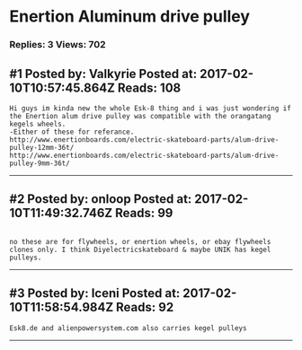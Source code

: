 # Enertion Aluminum drive pulley

### Replies: 3 Views: 702

## \#1 Posted by: Valkyrie Posted at: 2017-02-10T10:57:45.864Z Reads: 108

```
Hi guys im kinda new the whole Esk-8 thing and i was just wondering if the Enertion alum drive pulley was compatible with the orangatang kegels wheels. 
-Either of these for referance.
http://www.enertionboards.com/electric-skateboard-parts/alum-drive-pulley-12mm-36t/
http://www.enertionboards.com/electric-skateboard-parts/alum-drive-pulley-9mm-36t/
```

---
## \#2 Posted by: onloop Posted at: 2017-02-10T11:49:32.746Z Reads: 99

```

no these are for flywheels, or enertion wheels, or ebay flywheels clones only. I think Diyelectricskateboard & maybe UNIK has kegel pulleys.
```

---
## \#3 Posted by: Iceni Posted at: 2017-02-10T11:58:54.984Z Reads: 92

```
Esk8.de and alienpowersystem.com also carries kegel pulleys
```

---
